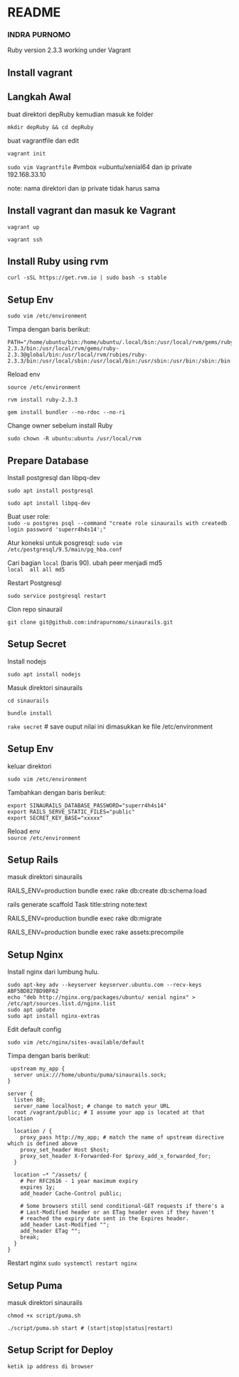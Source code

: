 # README
### INDRA PURNOMO
 
 Ruby version 2.3.3 working under Vagrant
 
## Install vagrant
## Langkah Awal

 buat direktori depRuby kemudian masuk ke folder 
 
 `mkdir depRuby && cd depRuby`
 
 buat vagrantfile dan edit
 
 `vagrant init`
 
 `sudo vim Vagrantfile` #vmbox =ubuntu/xenial64 dan ip private 192.168.33.10 
 
 note: nama direktori dan ip private tidak harus sama

## Install vagrant dan masuk ke Vagrant
 
`vagrant up`
 
`vagrant ssh`

## Install Ruby using rvm
 
`curl -sSL https://get.rvm.io | sudo bash -s stable`

## Setup Env 

`sudo vim /etc/environment`

Timpa dengan baris berikut:  
 ```
 PATH="/home/ubuntu/bin:/home/ubuntu/.local/bin:/usr/local/rvm/gems/ruby-2.3.3/bin:/usr/local/rvm/gems/ruby-2.3.3@global/bin:/usr/local/rvm/rubies/ruby-2.3.3/bin:/usr/local/sbin:/usr/local/bin:/usr/sbin:/usr/bin:/sbin:/bin:/usr/games:/usr/local/games:/snap/bin:/usr/local/rvm/bin"
 ```
 
Reload env  

`source /etc/environment`

`rvm install ruby-2.3.3`

`gem install bundler --no-rdoc --no-ri`

Change owner sebelum install Ruby

`sudo chown -R ubuntu:ubuntu /usr/local/rvm`

 ## Prepare Database
 
Install postgresql dan  libpq-dev

`sudo apt install postgresql`

`sudo apt install libpq-dev`

 Buat user role:  
 `sudo -u postgres psql --command "create role sinaurails with createdb login password 'superr4h4s14';"`
 
 Atur koneksi untuk posgresql:
 `sudo vim /etc/postgresql/9.5/main/pg_hba.conf`
 
 Cari bagian `local` (baris 90). ubah peer menjadi md5  
 `local  all all md5`
 
Restart Postgresql

`sudo service postgresql restart`

Clon repo sinaurail

`git clone git@github.com:indrapurnomo/sinaurails.git`

## Setup Secret

Install nodejs 

`sudo apt install nodejs`

Masuk direktori sinaurails

`cd sinaurails`

`bundle install`

 `rake secret` # save ouput nilai ini dimasukkan ke file /etc/environment
 
 ## Setup Env
 keluar direktori
 
 `sudo vim /etc/environment`
 
Tambahkan dengan baris berikut:  
 ```
 export SINAURAILS_DATABASE_PASSWORD="superr4h4s14"
 export RAILS_SERVE_STATIC_FILES="public"
 export SECRET_KEY_BASE="xxxxx"
 ```
 Reload env  
`source /etc/environment`
 
 ## Setup Rails
 masuk direktori sinaurails
 
 RAILS_ENV=production bundle exec rake db:create db:schema:load
 
 rails generate scaffold Task title:string note:text
 
 RAILS_ENV=production bundle exec rake db:migrate
 
 RAILS_ENV=production bundle exec rake assets:precompile

## Setup Nginx
 Install nginx dari lumbung hulu.
 ```
sudo apt-key adv --keyserver keyserver.ubuntu.com --recv-keys ABF5BD827BD9BF62
echo "deb http://nginx.org/packages/ubuntu/ xenial nginx" > /etc/apt/sources.list.d/nginx.list 
sudo apt update
sudo apt install nginx-extras
 ```
   
Edit default config 

`sudo vim /etc/nginx/sites-available/default`

 Timpa dengan baris berikut:  
```
 upstream my_app {
  server unix:///home/ubuntu/puma/sinaurails.sock;
}

server {
  listen 80;
  server_name localhost; # change to match your URL
  root /vagrant/public; # I assume your app is located at that location

  location / {
    proxy_pass http://my_app; # match the name of upstream directive which is defined above
    proxy_set_header Host $host;
    proxy_set_header X-Forwarded-For $proxy_add_x_forwarded_for;
  }

  location ~* ^/assets/ {
    # Per RFC2616 - 1 year maximum expiry
    expires 1y;
    add_header Cache-Control public;

    # Some browsers still send conditional-GET requests if there's a
    # Last-Modified header or an ETag header even if they haven't
    # reached the expiry date sent in the Expires header.
    add_header Last-Modified "";
    add_header ETag "";
    break;
  }
}
```
 Restart nginx
 `sudo systemctl restart nginx`
  
 ## Setup Puma
 
masuk direktori sinaurails 

`chmod +x script/puma.sh`

`./script/puma.sh start # (start|stop|status|restart)`

 
 ## Setup Script for Deploy
 `ketik ip address di browser`
